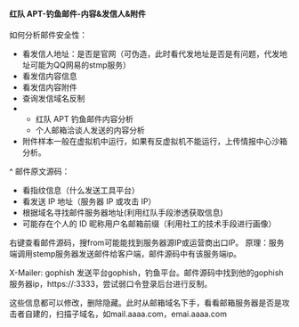 #### 红队 APT-钓鱼邮件-内容&发信人&附件
如何分析邮件安全性：
* 看发信人地址：是否是官网（可伪造，此时看代发地址是否是有问题，代发地址可能为QQ网易的stmp服务）
* 看发信内容信息
* 看发信内容附件
* 查询发信域名反制
* * 红队 APT 钓鱼邮件内容分析
  * 个人邮箱洽谈人发送的内容分析
* 附件样本一般在虚拟机中运行，如果有反虚拟机不能运行，上传情报中心沙箱分析。

^
邮件原文源码：
* 看指纹信息（什么发送工具平台）
* 看发送 IP 地址（服务器 IP 或攻击 IP）
* 根据域名寻找邮件服务器地址(利用红队手段渗透获取信息)
* 可能存在个人的 ID 昵称用户名邮箱前缀（利用社工的技术手段进行画像）

右键查看邮件源码，搜from可能能找到服务器源IP或运营商出口IP。
原理：服务端调用stemp服务器发送邮件给客户端，邮件源码中有该服务端ip。

X-Mailer: gophish
发送平台gophish，钓鱼平台。邮件源码中找到他的gophish服务器ip，https://:3333，尝试弱口令登录后台进行反制。


这些信息都可以修改，删除隐藏。此时从邮箱域名下手，看看邮箱服务器是否是攻击者自建的，扫描子域名，如mail.aaaa.com，emai.aaaa.com